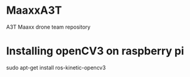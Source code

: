 # MaaxxA3T
A3T Maaxx drone team repository

# Installing openCV3 on raspberry pi 
sudo apt-get install ros-kinetic-opencv3
